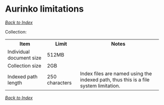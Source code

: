 Aurinko limitations
===================

*[Back to Index][]*

Collection:
<table>
  <tr>
    <th>Item</th>
    <th>Limit</th>
    <th>Notes</th>
  </tr>
  <tr>
    <td>Individual document size</td>
    <td>512MB</td>
    <td></td>
  </tr>
  <tr>
    <td>Collection size</td>
    <td>2GB</td>
    <td></td>
  </tr>
  <tr>
    <td>Indexed path length</td>
    <td>250 characters</td>
    <td>Index files are named using the indexed path, thus this is a file system limitation.</td>
  </tr>
</table>

*[Back to Index][]*

[Back to Index]: https://github.com/HouzuoGuo/Aurinko/wiki